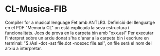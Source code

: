 # CL-Musica-FIB
Compiler for a musical lenguage
Fet amb ANTLR3. 
Definició del llenguatge en el PDF "Memoria CL" on està explicada la seva estructura i funcionalitats.
Jocs de prova en la carpeta bin amb "xxx.asl"
Per executar l'interpret sobre un arxiu donat s'ha d'anar a la carpeta bin i escriure en terminal: "$./Asl -dot -ast file.dot -noexec file.asl", on file serà el nom del arxiu a interpretar.
